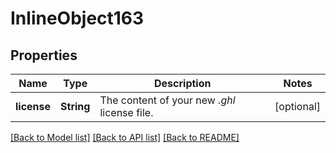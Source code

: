 # InlineObject163

## Properties
Name | Type | Description | Notes
------------ | ------------- | ------------- | -------------
**license** | **String** | The content of your new _.ghl_ license file. | [optional] 

[[Back to Model list]](../README.md#documentation-for-models) [[Back to API list]](../README.md#documentation-for-api-endpoints) [[Back to README]](../README.md)


